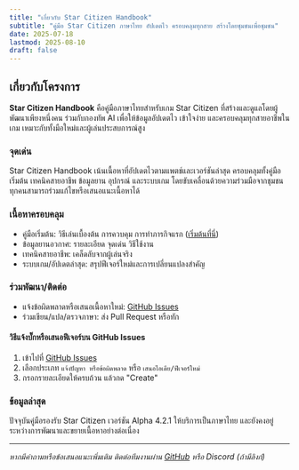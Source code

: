 ```yaml
---
title: "เกี่ยวกับ Star Citizen Handbook"
subtitle: "คู่มือ Star Citizen ภาษาไทย อัปเดตไว ครอบคลุมทุกสาย สร้างโดยชุมชนเพื่อชุมชน"
date: 2025-07-18
lastmod: 2025-08-10
draft: false
---
```


## เกี่ยวกับโครงการ

**Star Citizen Handbook** คือคู่มือภาษาไทยสำหรับเกม Star Citizen ที่สร้างและดูแลโดยผู้พัฒนาเพียงหนึ่งคน ร่วมกับกองทัพ AI เพื่อให้ข้อมูลอัปเดตไว เข้าใจง่าย และครอบคลุมทุกสายอาชีพในเกม เหมาะกับทั้งมือใหม่และผู้เล่นประสบการณ์สูง

### จุดเด่น

Star Citizen Handbook เน้นเนื้อหาที่อัปเดตไวตามแพตช์และเวอร์ชันล่าสุด ครอบคลุมทั้งคู่มือเริ่มต้น เทคนิคสายอาชีพ ข้อมูลยาน อุปกรณ์ และระบบเกม โดยขับเคลื่อนด้วยความร่วมมือจากชุมชน ทุกคนสามารถร่วมแก้ไขหรือเสนอแนะเนื้อหาได้

### เนื้อหาครอบคลุม

- คู่มือเริ่มต้น: วิธีเล่นเบื้องต้น การควบคุม การทำภารกิจแรก ([เริ่มต้นที่นี่](/guides/basic-ui-interaction/))
- ข้อมูลยานอวกาศ: รายละเอียด จุดเด่น วิธีใช้งาน
- เทคนิคสายอาชีพ: เคล็ดลับจากผู้เล่นจริง
- ระบบเกม/อัปเดตล่าสุด: สรุปฟีเจอร์ใหม่และการเปลี่ยนแปลงสำคัญ

### ร่วมพัฒนา/ติดต่อ

- แจ้งข้อผิดพลาดหรือเสนอเนื้อหาใหม่: [GitHub Issues](https://github.com/ongxeno/star-citizen-handbook)
- ร่วมเขียน/แปล/ตรวจภาษา: ส่ง Pull Request หรือทัก 

#### วิธีแจ้งบั๊กหรือเสนอฟีเจอร์บน GitHub Issues
1. เข้าไปที่ [GitHub Issues](https://github.com/ongxeno/star-citizen-handbook/issues/new/choose)
2. เลือกประเภท `แจ้งปัญหา หรือข้อผิดพลาด` หรือ `เสนอไอเดีย/ฟีเจอร์ใหม่`
3. กรอกรายละเอียดให้ครบถ้วน แล้วกด "Create"

### ข้อมูลล่าสุด

ปัจจุบันคู่มือรองรับ Star Citizen เวอร์ชัน Alpha 4.2.1 ให้บริการเป็นภาษาไทย และยังคงอยู่ระหว่างการพัฒนาและขยายเนื้อหาอย่างต่อเนื่อง

---

*หากมีคำถามหรือข้อเสนอแนะเพิ่มเติม ติดต่อทีมงานผ่าน [GitHub](https://github.com/ongxeno/star-citizen-handbook) หรือ Discord (ถ้ามีลิงก์)*
